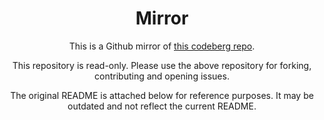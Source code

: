 <div align="center">

# Mirror

This is a Github mirror of [this codeberg repo](https://codeberg.org/Expo/pkgs/src/branch/senpai/packages/@3xpo/fs-extra/).

This repository is read-only. Please use the above repository for forking, contributing and opening issues.

The original README is attached below for reference purposes. It may be outdated and not reflect the current README.

</div>
